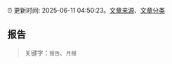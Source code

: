 :alarm_clock: 更新时间: 2025-06-11 04:50:23。[文章来源](/README.md)、[文章分类](/TAGS.md)

## 报告


> 关键字：`报告`、`月报`



